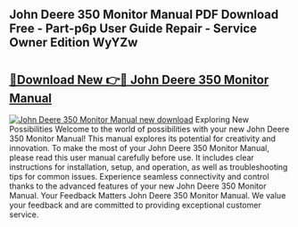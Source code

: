 ## John Deere 350 Monitor Manual PDF Download Free - Part-p6p User Guide Repair - Service Owner Edition WyYZw

# <h2><a href="http://bc9100.oget.top/?id=John+Deere+350+Monitor+Manual">🔗Download New 👉🔴 John Deere 350 Monitor Manual</a></h2>

[![John Deere 350 Monitor Manual new download](https://i.imgur.com/5g1atiW.png)](http://bc9100.oget.top/?id=John+Deere+350+Monitor+Manual)
Exploring New Possibilities Welcome to the world of possibilities with your new John Deere 350 Monitor Manual! This manual explores its potential for creativity and innovation. To make the most of your John Deere 350 Monitor Manual, please read this user manual carefully before use. It includes clear instructions for installation, setup, and operation, as well as troubleshooting tips for common issues. Experience seamless connectivity and control thanks to the advanced features of your new John Deere 350 Monitor Manual. Your Feedback Matters John Deere 350 Monitor Manual. We value your feedback and are committed to providing exceptional customer service.
